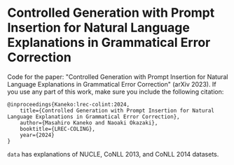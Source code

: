 # Controlled Generation with Prompt Insertion for Natural Language Explanations in Grammatical Error Correction

Code for the paper: "Controlled Generation with Prompt Insertion for Natural Language Explanations in Grammatical Error Correction" (arXiv 2023).
If you use any part of this work, make sure you include the following citation:
```
@inproceedings{Kaneko:lrec-colint:2024,
    title={Controlled Generation with Prompt Insertion for Natural Language Explanations in Grammatical Error Correction},
    author={Masahiro Kaneko and Naoaki Okazaki},
    booktitle={LREC-COLING},
    year={2024}
}
```

`data` has explanations of NUCLE, CoNLL 2013, and CoNLL 2014 datasets.
